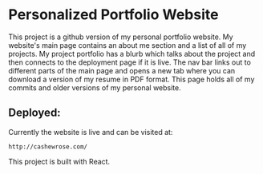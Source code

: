 # Personalized Portfolio Website

This project is a github version of my personal portfolio website. My website's main page contains an about me section and a list of all of my projects. My project portfolio has a blurb which talks about the project and then connects to the deployment page if it is live. The nav bar links out to different parts of the main page and opens a new tab where you can download a version of my resume in PDF format. This page holds all of my commits and older versions of my personal website. 

## Deployed: ##

Currently the website is live and can be visited at:
```
http://cashewrose.com/
```

This project is built with React. 
